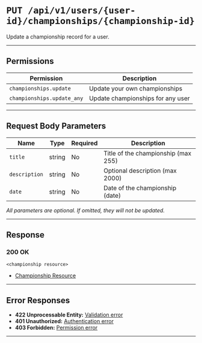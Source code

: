 # `PUT /api/v1/users/{user-id}/championships/{championship-id}`

Update a championship record for a user.


---

## Permissions
| Permission                  | Description                                 |
|-----------------------------|---------------------------------------------|
| `championships.update`      | Update your own championships               |
| `championships.update_any`  | Update championships for any user           |

---

## Request Body Parameters
| Name          | Type    | Required | Description                        |
|---------------|---------|----------|------------------------------------|
| `title`       | string  | No       | Title of the championship (max 255)|
| `description` | string  | No       | Optional description (max 2000)    |
| `date`        | string  | No       | Date of the championship (date)    |

*All parameters are optional. If omitted, they will not be updated.*

---

## Response

### 200 OK
```
<championship resource>
```
- [Championship Resource](championship_resource.md)

---

## Error Responses
- **422 Unprocessable Entity:** [Validation error](../../_globals/validation-errors.md)
- **401 Unauthorized:** [Authentication error](../../_globals/authentication-errors.md)
- **403 Forbidden:** [Permission error](../../_globals/permission-errors.md)

---
